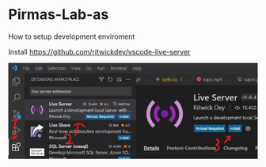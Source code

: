 # Pirmas-Lab-as

How to setup development enviroment

Install https://github.com/ritwickdey/vscode-live-server

![plot](docs/1.jpg)
